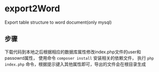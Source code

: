 # export2Word
Export table structure to word document(only mysql)
## 步骤
下载代码到本地之后根据相应的数据库属性修改index.php文件的user和passowrd属性，
使用命令 ` composer install `  安装相关的依赖文件，
执行 ` php index.php ` 命令，根据提示键入其他属性即可，导出的文件会在根目录生成
